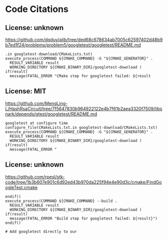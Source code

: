 # Code Citations

## License: unknown
https://github.com/dqduy/alib/tree/ded68c678634ab7005c62597402d48b9b7ed1f24/problems/problem5/googletest/googletest/README.md

```
.in googletest-download/CMakeLists.txt)
execute_process(COMMAND ${CMAKE_COMMAND} -G "${CMAKE_GENERATOR}" .
  RESULT_VARIABLE result
  WORKING_DIRECTORY ${CMAKE_BINARY_DIR}/googletest-download )
if(result)
  message(FATAL_ERROR "CMake step for googletest failed: ${result
```


## License: MIT
https://github.com/MengLing-L/HashRsaCircuit/tree/7f5647830b964922122e4b7f61b2aea3320f7509/libsnark/depends/gtest/googletest/README.md

```
googletest at configure time
configure_file(CMakeLists.txt.in googletest-download/CMakeLists.txt)
execute_process(COMMAND ${CMAKE_COMMAND} -G "${CMAKE_GENERATOR}" .
  RESULT_VARIABLE result
  WORKING_DIRECTORY ${CMAKE_BINARY_DIR}/googletest-download )
if(result)
  message(FATAL_ERROR "
```


## License: unknown
https://github.com/rpesl/stk-code/tree/1b3b607e901c6d92ed43b970da225f94e4e90d3c/cmake/FindGoogleTest.cmake

```
endif()
execute_process(COMMAND ${CMAKE_COMMAND} --build .
  RESULT_VARIABLE result
  WORKING_DIRECTORY ${CMAKE_BINARY_DIR}/googletest-download )
if(result)
  message(FATAL_ERROR "Build step for googletest failed: ${result}")
endif()

# Add googletest directly to our
```

